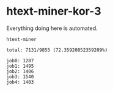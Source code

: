 # htext-miner-kor-3

Everything doing here is automated.

```
htext-miner

total: 7131/9855 (72.35920852359209%)

job0: 1287
job1: 1495
job2: 1406
job3: 1540
job4: 1403
```